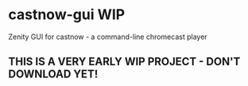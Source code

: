 # castnow-gui WIP
Zenity GUI for castnow - a command-line chromecast player
## THIS IS A VERY EARLY WIP PROJECT - DON'T DOWNLOAD YET!
